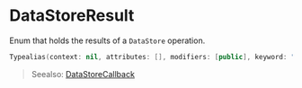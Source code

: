 # DataStoreResult

Enum that holds the results of a `DataStore` operation.

``` swift
Typealias(context: nil, attributes: [], modifiers: [public], keyword: "typealias", name: "DataStoreResult", initializedType: Optional("Result<Success, DataStoreError>"), genericParameters: [Success], genericRequirements: [])
```

> Seealso: [DataStoreCallback](#DataStoreCallback)
